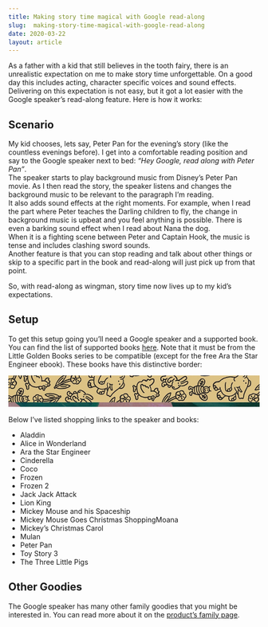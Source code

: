 ```yaml
---
title: Making story time magical with Google read-along
slug:  making-story-time-magical-with-google-read-along
date: 2020-03-22
layout: article
---
```

As a father with a kid that still believes in the tooth fairy,
there is an unrealistic expectation on me to make story time unforgettable.
On a good day this includes acting, character specific voices and sound effects.
Delivering on this expectation is not easy, but it got a lot easier with the Google speaker’s read-along feature.
Here is how it works:

## Scenario
My kid chooses, lets say, Peter Pan for the evening’s story (like the countless evenings before).
I get into a comfortable reading position and say to the Google speaker next
to bed: *“Hey Google, read along with Peter Pan”*.  
The speaker starts to play background music from Disney’s Peter Pan movie.
As I then read the story, the speaker listens and changes the background
music to be relevant to the paragraph I’m reading.  
It also adds sound effects at the right moments.
For example, when I read the part where Peter teaches the Darling children to fly,
the change in background music is upbeat and you feel anything is possible.
There is even a barking sound effect when I read about Nana the dog.  
When it is a fighting scene between Peter and Captain Hook, the music is tense and includes clashing sword sounds.  
Another feature is that you can stop reading and talk about other things or
skip to a specific part in the book and read-along will just pick up from that point.

So, with read-along as wingman, story time now lives up to my kid’s expectations.

## Setup
To get this setup going you’ll need a Google speaker and a supported book.
You can find the list of supported books [here](https://support.google.com/googlenest/answer/9164015).
Note that it must be from the Little Golden Books series to be compatible (except for the free Ara the Star Engineer ebook).
These books have this distinctive border:

![Little Golden Books border](little-golden-book-border.png "Little Golden Books border")

Below I’ve listed shopping links to the speaker and books:
* Aladdin 
* Alice in Wonderland
* Ara the Star Engineer
* Cinderella
* Coco
* Frozen 
* Frozen 2
* Jack Jack Attack
* Lion King 
* Mickey Mouse and his Spaceship
* Mickey Mouse Goes Christmas ShoppingMoana
* Mickey’s Christmas Carol
* Mulan 
* Peter Pan
* Toy Story 3
* The Three Little Pigs

## Other Goodies
The Google speaker has many other family goodies that you might be interested in.
You can read more about it on the [product’s family page](https://store.google.com/us/product/google_home_mini_family).
